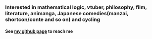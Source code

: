 ### Interested in mathematical logic, vtuber, philosophy, film, literature, animanga, Japanese comedies(manzai, shortcon/conte and so on) and cycling
#### See [my github page](https://finalfantasy27.github.io/Homepage/) to reach me
